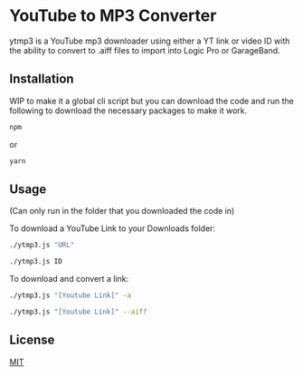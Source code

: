 # YouTube to MP3 Converter

ytmp3 is a YouTube mp3 downloader using either a YT link or video ID with the ability to convert to .aiff files to import into Logic Pro or GarageBand.

## Installation

WIP to make it a global cli script but you can download the code and run the following to download the necessary packages to make it work.

```bash
npm
```
or
```bash
yarn
```

## Usage
(Can only run in the folder that you downloaded the code in)

To download a YouTube Link to your Downloads folder:
```bash
./ytmp3.js "URL" 
```

```bash
./ytmp3.js ID
```

To download and convert a link:
```bash
./ytmp3.js "[Youtube Link]" -a
```

```bash
./ytmp3.js "[Youtube Link]" --aiff
```
## License
[MIT](https://choosealicense.com/licenses/mit/)